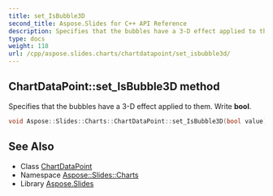 ```yaml
---
title: set_IsBubble3D
second_title: Aspose.Slides for C++ API Reference
description: Specifies that the bubbles have a 3-D effect applied to them. Write bool.
type: docs
weight: 118
url: /cpp/aspose.slides.charts/chartdatapoint/set_isbubble3d/
---
```

## ChartDataPoint::set_IsBubble3D method


Specifies that the bubbles have a 3-D effect applied to them. Write **bool**.

```cpp
void Aspose::Slides::Charts::ChartDataPoint::set_IsBubble3D(bool value) override
```

## See Also

* Class [ChartDataPoint](../)
* Namespace [Aspose::Slides::Charts](../../)
* Library [Aspose.Slides](../../../)
